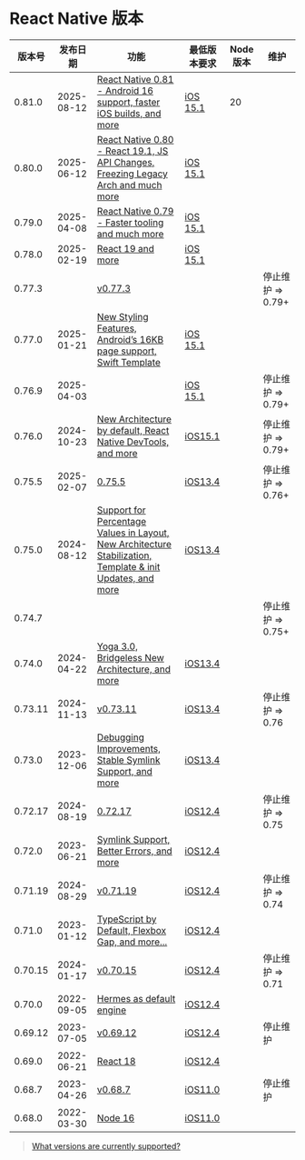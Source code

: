 #  React Native 版本

| 版本号  | 发布日期   | 功能                                                         | 最低版本要求                                                 | Node版本 | 维护              |
| ------- | ---------- | ------------------------------------------------------------ | ------------------------------------------------------------ | -------- | ----------------- |
| 0.81.0  | 2025-08-12   | [React Native 0.81 - Android 16 support, faster iOS builds, and more](https://reactnative.dev/blog/2025/08/12/react-native-0.81) | [iOS 15.1](https://github.com/facebook/react-native/blob/v0.81.0/packages/react-native/scripts/cocoapods/helpers.rb) | 20       |                   |
| 0.80.0  | 2025-06-12 | [React Native 0.80 - React 19.1, JS API Changes, Freezing Legacy Arch and much more](https://reactnative.dev/blog/2025/06/12/react-native-0.80) | [iOS 15.1](https://github.com/facebook/react-native/blob/v0.80.0/packages/react-native/scripts/cocoapods/helpers.rb) |          |                   |
| 0.79.0  | 2025-04-08 | [React Native 0.79 - Faster tooling and much more](https://reactnative.dev/blog/2025/04/08/react-native-0.79) | [iOS 15.1](https://github.com/facebook/react-native/blob/v0.79.0/packages/react-native/scripts/cocoapods/helpers.rb) |          |                   |
| 0.78.0  | 2025-02-19 | [React 19 and more](https://reactnative.dev/blog/2025/02/19/react-native-0.78) | [iOS 15.1](https://github.com/facebook/react-native/blob/v0.78.0/packages/react-native/scripts/cocoapods/helpers.rb) |          |                   |
| 0.77.3  |            | [v0.77.3](https://github.com/facebook/react-native/releases/tag/v0.77.3) |                                                              |          | 停止维护 => 0.79+ |
| 0.77.0  | 2025-01-21 | [New Styling Features, Android’s 16KB page support, Swift Template](https://reactnative.dev/blog/2025/01/21/version-0.77) | [iOS 15.1](https://github.com/facebook/react-native/blob/v0.77.0/packages/react-native/scripts/cocoapods/helpers.rb) |          |                   |
| 0.76.9  | 2025-04-03 |                                                              | [iOS 15.1](https://github.com/facebook/react-native/blob/v0.76.7/packages/react-native/scripts/cocoapods/helpers.rb) |          | 停止维护 => 0.79+ |
| 0.76.0  | 2024-10-23 | [New Architecture by default, React Native DevTools, and more](https://reactnative.dev/blog/2024/10/23/release-0.76-new-architecture) | [iOS15.1](https://github.com/facebook/react-native/blob/v0.76.0/packages/react-native/scripts/cocoapods/helpers.rb) |          | 停止维护 => 0.79+ |
| 0.75.5  | 2025-02-07 | [0.75.5](https://github.com/facebook/react-native/releases/tag/v0.75.5) | [iOS13.4](https://github.com/facebook/react-native/blob/v0.75.0/packages/react-native/scripts/cocoapods/helpers.rb) |          | 停止维护 => 0.76+ |
| 0.75.0  | 2024-08-12 | [Support for Percentage Values in Layout, New Architecture Stabilization, Template & init Updates, and more](https://reactnative.dev/blog/2024/08/12/release-0.75) | [iOS13.4](https://github.com/facebook/react-native/blob/v0.75.0/packages/react-native/scripts/cocoapods/helpers.rb) |          |                   |
| 0.74.7  |            | [](https://github.com/facebook/react-native/releases/tag/v0.74.7) |                                                              |          | 停止维护 => 0.75+ |
| 0.74.0  | 2024-04-22 | [Yoga 3.0, Bridgeless New Architecture, and more](https://reactnative.dev/blog/2024/04/22/release-0.74) | [iOS13.4](https://github.com/facebook/react-native/blob/v0.74.0/packages/react-native/scripts/cocoapods/helpers.rb) |          |                   |
| 0.73.11 | 2024-11-13 | [v0.73.11](https://github.com/facebook/react-native/releases/tag/v0.73.11) | [iOS13.4](https://github.com/facebook/react-native/blob/v0.73.11/packages/react-native/scripts/cocoapods/helpers.rb) |          | 停止维护 => 0.76  |
| 0.73.0  | 2023-12-06 | [Debugging Improvements, Stable Symlink Support, and more](https://reactnative.dev/blog/2023/12/06/0.73-debugging-improvements-stable-symlinks) | [iOS13.4](https://github.com/facebook/react-native/blob/v0.73.0/packages/react-native/scripts/cocoapods/helpers.rb) |          |                   |
| 0.72.17 | 2024-08-19 | [0.72.17](https://github.com/facebook/react-native/releases/tag/v0.72.17) | [iOS12.4](https://github.com/facebook/react-native/blob/v0.72.17/packages/react-native/React.podspec) |          | 停止维护 => 0.75  |
| 0.72.0  | 2023-06-21 | [Symlink Support, Better Errors, and more](https://reactnative.dev/blog/2023/06/21/0.72-metro-package-exports-symlinks) | [iOS12.4](https://github.com/facebook/react-native/blob/v0.72.0/packages/react-native/React.podspec) |          |                   |
| 0.71.19 | 2024-08-29 | [v0.71.19](https://github.com/facebook/react-native/releases/tag/v0.71.19) | [iOS12.4](https://github.com/facebook/react-native/blob/v0.71.19/React.podspec) |          | 停止维护 => 0.74  |
| 0.71.0  | 2023-01-12 | [TypeScript by Default, Flexbox Gap, and more...](https://reactnative.dev/blog/2023/01/12/version-071) | [iOS12.4](https://github.com/facebook/react-native/blob/v0.71.0/React.podspec) |          |                   |
| 0.70.15 | 2024-01-17 | [v0.70.15](https://github.com/facebook/react-native/releases/tag/v0.70.15) | [iOS12.4](https://github.com/facebook/react-native/blob/v0.70.15/React.podspec) |          | 停止维护 => 0.71  |
| 0.70.0  | 2022-09-05 | [Hermes as default engine](https://reactnative.dev/blog/2022/09/05/version-070) | [iOS12.4](https://github.com/facebook/react-native/blob/v0.70.0/React.podspec) |          |                   |
| 0.69.12 | 2023-07-05 | [v0.69.12](https://github.com/facebook/react-native/releases/tag/v0.69.12) | [iOS12.4](https://github.com/facebook/react-native/blob/v0.69.12/React.podspec) |          | 停止维护          |
| 0.69.0  | 2022-06-21 | [React 18](https://reactnative.dev/blog/2022/06/21/version-069) | [iOS12.4](https://github.com/facebook/react-native/blob/v0.69.0/React.podspec) |          |                   |
| 0.68.7  | 2023-04-26 | [v0.68.7](https://github.com/facebook/react-native/releases/tag/v0.68.7) | [iOS11.0](https://github.com/facebook/react-native/blob/v0.68.7/React.podspec) |          | 停止维护          |
| 0.68.0  | 2022-03-30 | [Node 16](https://reactnative.dev/blog/2022/03/30/version-068) | [iOS11.0](https://github.com/facebook/react-native/blob/v0.68.0/React.podspec) |          |                   |



> [What versions are currently supported?](https://github.com/reactwg/react-native-releases/blob/main/docs/support.md#what-versions-are-currently-supported)



